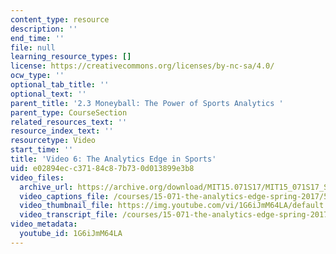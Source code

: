 ```yaml
---
content_type: resource
description: ''
end_time: ''
file: null
learning_resource_types: []
license: https://creativecommons.org/licenses/by-nc-sa/4.0/
ocw_type: ''
optional_tab_title: ''
optional_text: ''
parent_title: '2.3 Moneyball: The Power of Sports Analytics '
parent_type: CourseSection
related_resources_text: ''
resource_index_text: ''
resourcetype: Video
start_time: ''
title: 'Video 6: The Analytics Edge in Sports'
uid: e02894ec-c371-84c8-7b73-0d013899e3b8
video_files:
  archive_url: https://archive.org/download/MIT15.071S17/MIT15_071S17_Session_2.3.11_300k.mp4
  video_captions_file: /courses/15-071-the-analytics-edge-spring-2017/5e5e9a3740f2523bb0d5320a043a65db_1G6iJmM64LA.vtt
  video_thumbnail_file: https://img.youtube.com/vi/1G6iJmM64LA/default.jpg
  video_transcript_file: /courses/15-071-the-analytics-edge-spring-2017/f2b0ff73187edd1c0765e10d4528ef3f_1G6iJmM64LA.pdf
video_metadata:
  youtube_id: 1G6iJmM64LA
---
```

